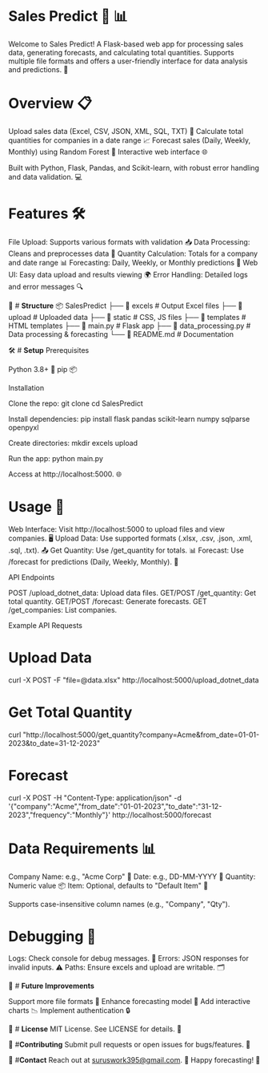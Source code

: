# **Sales Predict** 🚀  📊 

Welcome to Sales Predict! A Flask-based web app for processing sales data, generating forecasts, and calculating total quantities. Supports multiple file formats and offers a user-friendly interface for data analysis and predictions. 🎉

# **Overview** 📋 

Upload sales data (Excel, CSV, JSON, XML, SQL, TXT) 📂
Calculate total quantities for companies in a date range 📈
Forecast sales (Daily, Weekly, Monthly) using Random Forest 🧠
Interactive web interface 🌐

Built with Python, Flask, Pandas, and Scikit-learn, with robust error handling and data validation. 💻

# **Features** 🛠️ 

File Upload: Supports various formats with validation 📥
Data Processing: Cleans and preprocesses data 🧹
Quantity Calculation: Totals for a company and date range 📊
Forecasting: Daily, Weekly, or Monthly predictions 🔮
Web UI: Easy data upload and results viewing 🌍
Error Handling: Detailed logs and error messages 🔍

📁 # **Structure**
📦 SalesPredict
├── 📂 excels          # Output Excel files
├── 📂 upload          # Uploaded data
├── 📂 static          # CSS, JS files
├── 📂 templates       # HTML templates
├── 📜 main.py         # Flask app
├── 📜 data_processing.py  # Data processing & forecasting
└── 📜 README.md       # Documentation

🛠️ # **Setup**
Prerequisites

Python 3.8+ 🐍
pip 📦

Installation

Clone the repo:
git clone <repository-url>
cd SalesPredict


Install dependencies:
pip install flask pandas scikit-learn numpy sqlparse openpyxl


Create directories:
mkdir excels upload


Run the app:
python main.py

Access at http://localhost:5000. 🌐


# **Usage** 🚀 

Web Interface: Visit http://localhost:5000 to upload files and view companies. 🖥️
Upload Data: Use supported formats (.xlsx, .csv, .json, .xml, .sql, .txt). 📤
Get Quantity: Use /get_quantity for totals. 📊
Forecast: Use /forecast for predictions (Daily, Weekly, Monthly). 🔮

API Endpoints

POST /upload_dotnet_data: Upload data files.
GET/POST /get_quantity: Get total quantity.
GET/POST /forecast: Generate forecasts.
GET /get_companies: List companies.

Example API Requests
# Upload Data
curl -X POST -F "file=@data.xlsx" http://localhost:5000/upload_dotnet_data

# Get Total Quantity
curl "http://localhost:5000/get_quantity?company=Acme&from_date=01-01-2023&to_date=31-12-2023"

# Forecast
curl -X POST -H "Content-Type: application/json" -d '{"company":"Acme","from_date":"01-01-2023","to_date":"31-12-2023","frequency":"Monthly"}' http://localhost:5000/forecast

# **Data Requirements** 📊 

Company Name: e.g., "Acme Corp" 🏢
Date: e.g., DD-MM-YYYY 📅
Quantity: Numeric value 📦
Item: Optional, defaults to "Default Item" 🛒

Supports case-insensitive column names (e.g., "Company", "Qty").
# **Debugging** 🐛 

Logs: Check console for debug messages. 📜
Errors: JSON responses for invalid inputs. ⚠️
Paths: Ensure excels and upload are writable. 🗂️

🔮 # **Future Improvements**

Support more file formats 📄
Enhance forecasting model 🧠
Add interactive charts 📉
Implement authentication 🔒

📜 # **License**
MIT License. See LICENSE for details. 📝

🙌 #**Contributing**
Submit pull requests or open issues for bugs/features. 🚀

📧 #**Contact**
Reach out at suruswork395@gmail.com. 📩
Happy forecasting! 🎉
